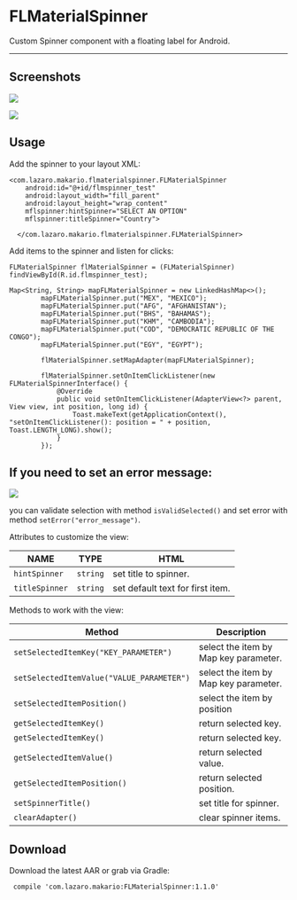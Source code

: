 FLMaterialSpinner
===================
Custom Spinner component with a floating label for Android.

----------

Screenshots
-------------
![](https://github.com/LazaroMakarioFelipe/FLMaterialSpinner/blob/master/screenshot/device-2017-08-22-140954.png?raw=true)

![](https://github.com/LazaroMakarioFelipe/FLMaterialSpinner/blob/master/screenshot/device-2017-10-02-171626.png?raw=true)

Usage
-------------

Add the spinner to your layout XML:

```
<com.lazaro.makario.flmaterialspinner.FLMaterialSpinner
    android:id="@+id/flmspinner_test"
    android:layout_width="fill_parent"
    android:layout_height="wrap_content"
    mflspinner:hintSpinner="SELECT AN OPTION"
    mflspinner:titleSpinner="Country">

  </com.lazaro.makario.flmaterialspinner.FLMaterialSpinner>
```

Add items to the spinner and listen for clicks:

```
FLMaterialSpinner flMaterialSpinner = (FLMaterialSpinner) findViewById(R.id.flmspinner_test);

Map<String, String> mapFLMaterialSpinner = new LinkedHashMap<>();
        mapFLMaterialSpinner.put("MEX", "MEXICO");
        mapFLMaterialSpinner.put("AFG", "AFGHANISTAN");
        mapFLMaterialSpinner.put("BHS", "BAHAMAS");
        mapFLMaterialSpinner.put("KHM", "CAMBODIA");
        mapFLMaterialSpinner.put("COD", "DEMOCRATIC REPUBLIC OF THE CONGO");
        mapFLMaterialSpinner.put("EGY", "EGYPT");

        flMaterialSpinner.setMapAdapter(mapFLMaterialSpinner);
        
        flMaterialSpinner.setOnItemClickListener(new FLMaterialSpinnerInterface() {
            @Override
            public void setOnItemClickListener(AdapterView<?> parent, View view, int position, long id) {
                Toast.makeText(getApplicationContext(), "setOnItemClickListener(): position = " + position, Toast.LENGTH_LONG).show();
            }
        });
```

If you need to set an error message:
-------------
![](https://github.com/LazaroMakarioFelipe/FLMaterialSpinner/blob/master/screenshot/device-2017-10-02-171556.png?raw=true)

you can validate selection with method `isValidSelected()` and set error with method `setError("error_message")`.


Attributes to customize the view:

|NAME|TYPE|HTML|
|-------------|-----------|----------------|
|`hintSpinner`|`string`|set title to spinner.|
|`titleSpinner`|`string`|set default text for first item.|

Methods to work with the view:

|Method|Description|
|------|-------------|
|`setSelectedItemKey("KEY_PARAMETER")`|select the item by Map key parameter.|
|`setSelectedItemValue("VALUE_PARAMETER")`|select the item by Map key parameter.|
|`setSelectedItemPosition()`|select the item by position|
|`getSelectedItemKey()`|return selected key.|
|`getSelectedItemKey()`|return selected key.|
|`getSelectedItemValue()`|return selected value.|
|`getSelectedItemPosition()`|return selected position.|
|`setSpinnerTitle()`|set title for spinner.|
|`clearAdapter()`|clear spinner items.|


Download
-------------

Download the latest AAR or grab via Gradle:

```
 compile 'com.lazaro.makario:FLMaterialSpinner:1.1.0'
```

